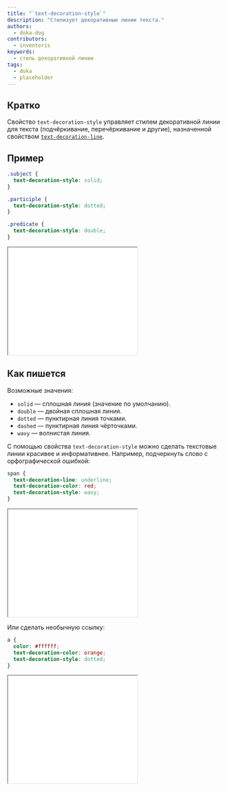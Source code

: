 ```yaml
---
title: "`text-decoration-style`"
description: "Стилизует декоративные линии текста."
authors:
  - doka-dog
contributors:
  - inventoris
keywords:
  - стиль декоративной линии
tags:
  - doka
  - placeholder
---
```


## Кратко

Свойство `text-decoration-style` управляет стилем декоративной линии для текста (подчёркивание, перечёркивание и другие), назначенной свойством [`text-decoration-line`](/css/text-decoration-line/).

## Пример

```css
.subject {
  text-decoration-style: solid;
}

.participle {
  text-decoration-style: dotted;
}

.predicate {
  text-decoration-style: double;
}
```

<iframe title="Пример стилизации подчёркивания" src="demos/basic/" height="250"></iframe>

## Как пишется

Возможные значения:

- `solid` — сплошная линия (значение по умолчанию).
- `double` — двойная сплошная линия.
- `dotted` — пунктирная линия точками.
- `dashed` — пунктирная линия чёрточками.
- `wavy` — волнистая линия.

С помощью свойства `text-decoration-style` можно сделать текстовые линии красивее и информативнее. Например, подчеркнуть слово с орфографической ошибкой:

```css
span {
  text-decoration-line: underline;
  text-decoration-color: red;
  text-decoration-style: wavy;
}
```

<iframe title="Пример стилизации подчёркивания в виде ошибки" src="demos/incorrect-word/" height="250"></iframe>

Или сделать необычную ссылку:

```css
a {
  color: #ffffff;
  text-decoration-color: orange;
  text-decoration-style: dotted;
}
```

<iframe title="Пример стилизации ссылки" src="demos/dotted-link/" height="250"></iframe>
